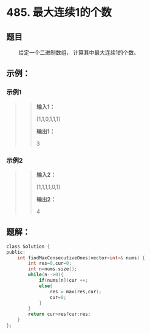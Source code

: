 # 485. 最大连续1的个数
## 题目
&emsp;&emsp; 给定一个二进制数组， 计算其中最大连续1的个数。

## 示例：
### **示例1**
>> **输入1：**
>>
>> [1,1,0,1,1,1]
>>
>> **输出1：**
>>
>> 3

### **示例2**
>> **输入2：**
>>
>> [1,1,1,1,0,1]
>>
>> **输出2：**
>>
>> 4

## 题解：

```C
class Solution {
public:
    int findMaxConsecutiveOnes(vector<int>& nums) {
        int res=0,cur=0;
        int n=nums.size();
        while(n-->0){
            if(nums[n])cur ++;
            else{
                res = max(res,cur);
                cur=0;
            }
        }
        return cur>res?cur:res;
    }
};
```
